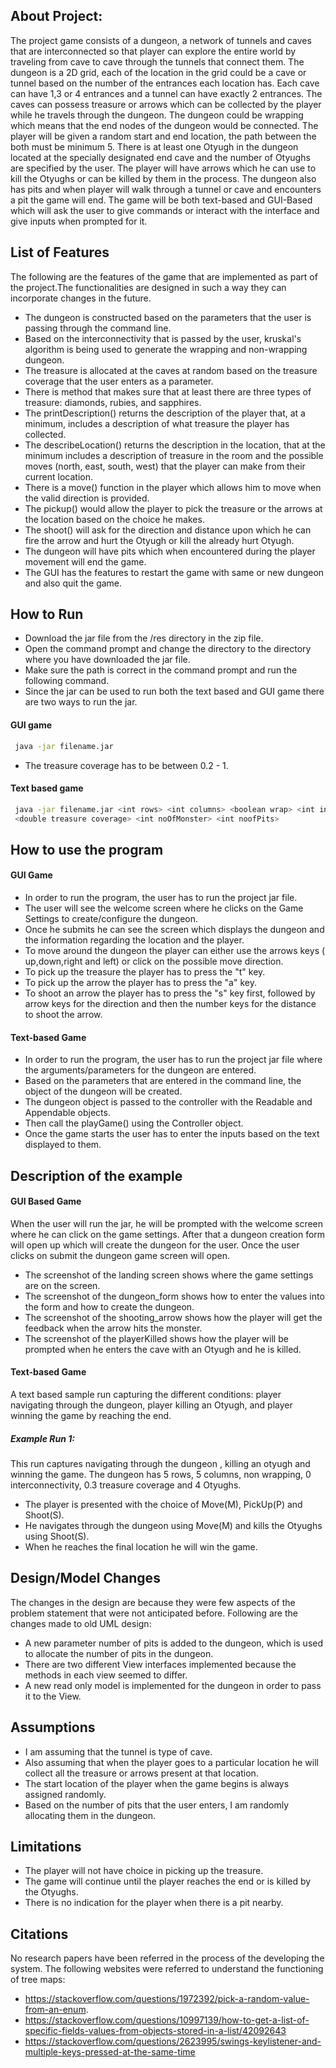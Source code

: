 ## About Project:

The project game consists of a dungeon, a network of tunnels and caves that are interconnected
so that player can explore the entire world by traveling from cave to cave through the tunnels
that connect them. The dungeon is a 2D grid, each of the location in the grid could be a cave or 
tunnel based on the number of the entrances each location has. Each cave can have 1,3 or 4 entrances
and a tunnel can have exactly 2 entrances. The caves can possess treasure or arrows which can be collected by 
the player while he travels through the dungeon. The dungeon could be wrapping which means that 
the end nodes of the dungeon would be connected. The player will be given a random start and 
end location, the path between the both must be minimum 5. There is at least one Otyugh in the dungeon 
located at the specially designated end cave and the number of Otyughs are specified by the user. The
player will have arrows which he can use to kill the Otyughs or can be killed by them in the process.
The dungeon also has pits and when player will walk through a tunnel or cave and encounters a pit the game
will end.
The game will be both text-based and GUI-Based which will ask the user to give commands or
interact with the interface and give inputs when prompted for it.


## List of Features

The following are the features of the game that are implemented as part of the project.The functionalities
are designed in such a way they can incorporate changes in the future.
- The dungeon is constructed based on the parameters that the user is passing through the command line.
- Based on the interconnectivity that is passed by the user, kruskal's algorithm is being used to generate the 
wrapping and non-wrapping dungeon.
- The treasure is allocated at the caves at random based on the treasure coverage that the user enters as a
parameter.
- There is method that makes sure that at least there are three types of treasure: diamonds, rubies, and sapphires.
- The printDescription() returns the description of the player that, at a minimum, includes a description 
of what treasure the player has collected.
- The describeLocation() returns the description in the location, that at the minimum includes a description of treasure in 
the room and the possible moves (north, east, south, west) that the player can make from their current location.
- There is a move() function in the player which allows him to move when the valid direction is provided.
- The pickup() would allow the player to pick the treasure or the arrows at the location based on the choice he makes.
- The shoot() will ask for the direction and distance upon which he can fire the arrow and hurt the Otyugh or kill the already
hurt Otyugh.
- The dungeon will have pits which when encountered during the player movement will end the game.
- The GUI has the features to restart the game with same or new dungeon and also quit the game.

## How to Run

- Download the jar file from the /res directory in the zip file.
- Open the command prompt and change the directory to the directory where you have downloaded the
  jar file.
- Make sure the path is correct in the command prompt and run the following command.
- Since the jar can be used to run both the text based and GUI game there are two ways to run the jar.

#### GUI game
````sh
 java -jar filename.jar
`````

- The treasure coverage has to be between 0.2 - 1.
#### Text based game
````sh
 java -jar filename.jar <int rows> <int columns> <boolean wrap> <int interconnectivity> 
 <double treasure coverage> <int noOfMonster> <int noofPits>
`````

## How to use the program
#### GUI Game
- In order to run the program, the user has to run the project jar file.
- The user will see the welcome screen where he clicks on the Game Settings to create/configure the dungeon.
- Once he submits he can see the screen which displays the dungeon and the information regarding the location
and the player. 
- To move around the dungeon the player can either use the arrows keys ( up,down,right and left) or click on the 
possible move direction.
- To pick up the treasure the player has to press the "t" key.
- To pick up the arrow the player has to press the "a" key.
- To shoot an arrow the player has to press the "s" key first, followed by arrow keys for the direction and then 
the number keys for the distance to shoot the arrow.



#### Text-based Game
- In order to run the program, the user has to run the project jar file where the arguments/parameters
for the dungeon are entered. 
- Based on the parameters that are entered in the command line, the object of the dungeon will be created.
- The dungeon object is passed to the controller with the Readable and Appendable objects.
- Then call the playGame() using the Controller object.
- Once the game starts the user has to enter the inputs based on the text displayed to them.


## Description of the example
#### GUI Based Game
When the user will run the jar, he will be prompted with the welcome screen where he can click on the game settings.
After that a dungeon creation form will open up which will create the dungeon for the user. Once the user clicks on 
submit the dungeon game screen will open.
- The screenshot of the landing screen shows where the game settings are on the screen.
- The screenshot of the dungeon_form shows how to enter the values into the form and how to create the dungeon.
- The screenshot of the shooting_arrow shows how the player will get the feedback when the arrow hits the monster.
- The screenshot of the playerKilled shows how the player will be prompted when he enters the cave with an Otyugh and he is killed.

#### Text-based Game
A text based sample run capturing the different conditions: player navigating through the dungeon, player killing an Otyugh, and 
player winning the game by reaching the end.
##### Example Run 1:
This run captures navigating through the dungeon , killing an otyugh and winning the game. The dungeon has 5 rows, 5 columns, 
non wrapping, 0 interconnectivity, 0.3 treasure coverage and 4 Otyughs.
- The player is presented with the choice of Move(M), PickUp(P) and Shoot(S).
- He navigates through the dungeon using Move(M) and kills the Otyughs using Shoot(S).
- When he reaches the final location he will win the game.


## Design/Model Changes
The changes in the design are because they were few aspects of the problem statement that were not
anticipated before. Following are the changes made to old UML design:
- A new parameter number of pits is added to the dungeon, which is used to allocate the number of pits in the 
dungeon. 
- There are two different View interfaces implemented because the methods in each view seemed to differ.
- A new read only model is implemented for the dungeon in order to pass it to the View.

## Assumptions
- I am assuming that the tunnel is type of cave.
- Also assuming that when the player goes to a particular location he will collect all the treasure or arrows
present at that location.
- The start location of the player when the game begins is always assigned randomly.
- Based on the number of pits that the user enters, I am randomly allocating them in the dungeon.

## Limitations
- The player will not have choice in picking up the treasure.
- The game will continue until the player reaches the end or is killed by the Otyughs.
- There is no indication for the player when there is a pit nearby.

## Citations

No research papers have been referred in the process of the developing the system. The following
websites were referred to understand the functioning of tree maps:

- https://stackoverflow.com/questions/1972392/pick-a-random-value-from-an-enum.
- https://stackoverflow.com/questions/10997139/how-to-get-a-list-of-specific-fields-values-from-objects-stored-in-a-list/42092643
- https://stackoverflow.com/questions/2623995/swings-keylistener-and-multiple-keys-pressed-at-the-same-time

  


